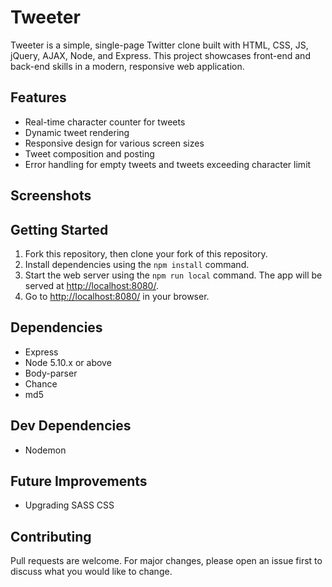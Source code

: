 # Tweeter

Tweeter is a simple, single-page Twitter clone built with HTML, CSS, JS, jQuery, AJAX, Node, and Express. This project showcases front-end and back-end skills in a modern, responsive web application.

## Features

- Real-time character counter for tweets
- Dynamic tweet rendering
- Responsive design for various screen sizes
- Tweet composition and posting
- Error handling for empty tweets and tweets exceeding character limit

## Screenshots

## Getting Started

1. Fork this repository, then clone your fork of this repository.
2. Install dependencies using the `npm install` command.
3. Start the web server using the `npm run local` command. The app will be served at <http://localhost:8080/>.
4. Go to <http://localhost:8080/> in your browser.

## Dependencies

- Express
- Node 5.10.x or above
- Body-parser
- Chance
- md5

## Dev Dependencies

- Nodemon

## Future Improvements

- Upgrading SASS CSS

## Contributing

Pull requests are welcome. For major changes, please open an issue first to discuss what you would like to change.




